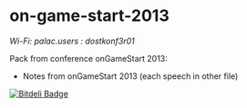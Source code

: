 on-game-start-2013
==================

*Wi-Fi: palac.users : dostkonf3r01*

Pack from conference onGameStart 2013:

- Notes from onGameStart 2013 (each speech in other file)


[![Bitdeli Badge](https://d2weczhvl823v0.cloudfront.net/piecioshka/on-game-start-2013/trend.png)](https://bitdeli.com/free "Bitdeli Badge")

